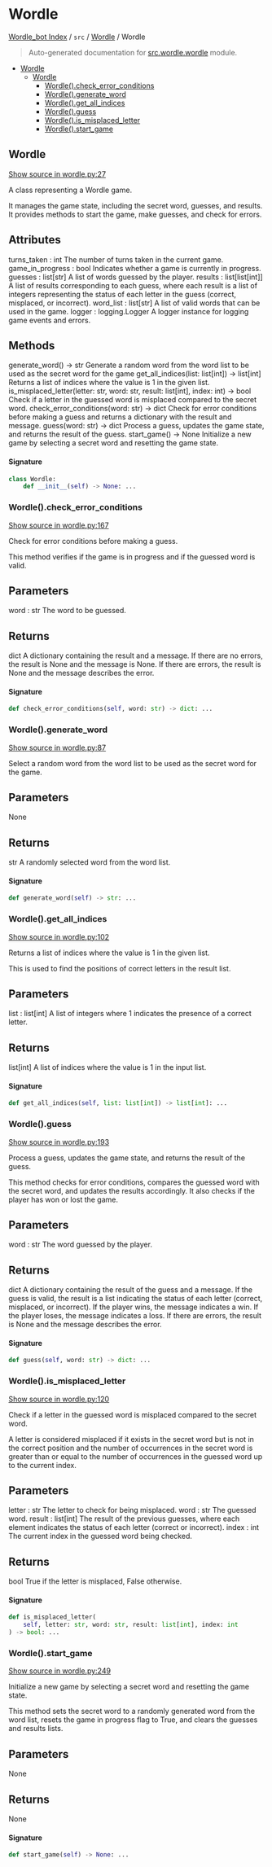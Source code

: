 # Wordle

[Wordle_bot Index](../../README.md#wordle_bot-index) / `src` / [Wordle](./index.md#wordle) / Wordle

> Auto-generated documentation for [src.wordle.wordle](https://github.com/HyPerNT/wordle_bot/blob/main/src/wordle/wordle.py) module.

- [Wordle](#wordle)
  - [Wordle](#wordle-1)
    - [Wordle().check_error_conditions](#wordle()check_error_conditions)
    - [Wordle().generate_word](#wordle()generate_word)
    - [Wordle().get_all_indices](#wordle()get_all_indices)
    - [Wordle().guess](#wordle()guess)
    - [Wordle().is_misplaced_letter](#wordle()is_misplaced_letter)
    - [Wordle().start_game](#wordle()start_game)

## Wordle

[Show source in wordle.py:27](https://github.com/HyPerNT/wordle_bot/blob/main/src/wordle/wordle.py#L27)

A class representing a Wordle game.

It manages the game state, including the secret word, guesses, and results.
It provides methods to start the game, make guesses, and check for errors.

Attributes
----------
turns_taken : int
    The number of turns taken in the current game.
game_in_progress : bool
    Indicates whether a game is currently in progress.
guesses : list[str]
    A list of words guessed by the player.
results : list[list[int]]
    A list of results corresponding to each guess, where each result is a list of integers
    representing the status of each letter in the guess (correct, misplaced, or incorrect).
word_list : list[str]
    A list of valid words that can be used in the game.
logger : logging.Logger
    A logger instance for logging game events and errors.

Methods
-------
generate_word() -> str
    Generate a random word from the word list to be used as the secret word for the game
get_all_indices(list: list[int]) -> list[int]
    Returns a list of indices where the value is 1 in the given list.
is_misplaced_letter(letter: str, word: str, result: list[int], index: int) -> bool
    Check if a letter in the guessed word is misplaced compared to the secret word.
check_error_conditions(word: str) -> dict
    Check for error conditions before making a guess and returns a dictionary with the result and message.
guess(word: str) -> dict
    Process a guess, updates the game state, and returns the result of the guess.
start_game() -> None
    Initialize a new game by selecting a secret word and resetting the game state.

#### Signature

```python
class Wordle:
    def __init__(self) -> None: ...
```

### Wordle().check_error_conditions

[Show source in wordle.py:167](https://github.com/HyPerNT/wordle_bot/blob/main/src/wordle/wordle.py#L167)

Check for error conditions before making a guess.

This method verifies if the game is in progress and if the guessed word is valid.

Parameters
----------
word : str
    The word to be guessed.

Returns
-------
dict
    A dictionary containing the result and a message.
    If there are no errors, the result is None and the message is None.
    If there are errors, the result is None and the message describes the error.

#### Signature

```python
def check_error_conditions(self, word: str) -> dict: ...
```

### Wordle().generate_word

[Show source in wordle.py:87](https://github.com/HyPerNT/wordle_bot/blob/main/src/wordle/wordle.py#L87)

Select a random word from the word list to be used as the secret word for the game.

Parameters
----------
None

Returns
-------
str
    A randomly selected word from the word list.

#### Signature

```python
def generate_word(self) -> str: ...
```

### Wordle().get_all_indices

[Show source in wordle.py:102](https://github.com/HyPerNT/wordle_bot/blob/main/src/wordle/wordle.py#L102)

Returns a list of indices where the value is 1 in the given list.

This is used to find the positions of correct letters in the result list.

Parameters
----------
list : list[int]
    A list of integers where 1 indicates the presence of a correct letter.

Returns
-------
list[int]
    A list of indices where the value is 1 in the input list.

#### Signature

```python
def get_all_indices(self, list: list[int]) -> list[int]: ...
```

### Wordle().guess

[Show source in wordle.py:193](https://github.com/HyPerNT/wordle_bot/blob/main/src/wordle/wordle.py#L193)

Process a guess, updates the game state, and returns the result of the guess.

This method checks for error conditions, compares the guessed word with the secret word,
and updates the results accordingly. It also checks if the player has won or lost the game.

Parameters
----------
word : str
    The word guessed by the player.

Returns
-------
dict
    A dictionary containing the result of the guess and a message.
    If the guess is valid, the result is a list indicating the status of each letter
    (correct, misplaced, or incorrect). If the player wins, the message indicates a win.
    If the player loses, the message indicates a loss.
    If there are errors, the result is None and the message describes the error.

#### Signature

```python
def guess(self, word: str) -> dict: ...
```

### Wordle().is_misplaced_letter

[Show source in wordle.py:120](https://github.com/HyPerNT/wordle_bot/blob/main/src/wordle/wordle.py#L120)

Check if a letter in the guessed word is misplaced compared to the secret word.

A letter is considered misplaced if it exists in the secret word but is not in the correct position
and the number of occurrences in the secret word is greater than or equal to the number of
occurrences in the guessed word up to the current index.

Parameters
----------
letter : str
    The letter to check for being misplaced.
word : str
    The guessed word.
result : list[int]
    The result of the previous guesses, where each element indicates the status of each letter
    (correct or incorrect).
index : int
    The current index in the guessed word being checked.

Returns
-------
bool
    True if the letter is misplaced, False otherwise.

#### Signature

```python
def is_misplaced_letter(
    self, letter: str, word: str, result: list[int], index: int
) -> bool: ...
```

### Wordle().start_game

[Show source in wordle.py:249](https://github.com/HyPerNT/wordle_bot/blob/main/src/wordle/wordle.py#L249)

Initialize a new game by selecting a secret word and resetting the game state.

This method sets the secret word to a randomly generated word from the word list,
resets the game in progress flag to True, and clears the guesses and results lists.

Parameters
----------
None

Returns
-------
None

#### Signature

```python
def start_game(self) -> None: ...
```